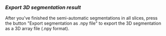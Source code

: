 ### *Export 3D segmentation result*

After you've finished the semi-automatic segmentations in all slices,
   press the button "Export segmentation as .npy file" to export the 3D segmentation as a 3D array file (.npy format).
